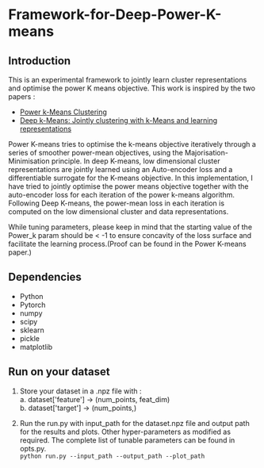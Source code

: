 # Framework-for-Deep-Power-K-means

## Introduction

This is an experimental framework to jointly learn cluster representations and optimise the power K means objective. This work is inspired by the two papers :  
* [Power k-Means Clustering](http://proceedings.mlr.press/v97/xu19a/xu19a.pdf)
* [Deep k-Means: Jointly clustering with k-Means and learning representations](https://arxiv.org/pdf/1806.10069.pdf)

Power K-means tries to optimise the k-means objective iteratively through a series of smoother power-mean objectives, using the Majorisation-Minimisation principle. In deep K-means, low dimensional cluster representations are jointly learned using an Auto-encoder loss and a differentiable surrogate for the K-means objective. In this implementation, I have tried to jointly optimise the power means objective together with the auto-encoder loss for each iteration of the power k-means algorithm. Following Deep K-means, the power-mean loss in each iteration is computed on the low dimensional cluster and data representations.

While tuning parameters, please keep in mind that the starting value of the Power_k param should be < -1 to ensure concavity of the loss surface and facilitate the learning process.(Proof can be found in the Power K-means paper.)



## Dependencies
* Python
* Pytorch
* numpy
* scipy
* sklearn
* pickle
* matplotlib

## Run on your dataset

1. Store your dataset in a .npz file with :  
  a. dataset['feature'] -> (num_points, feat_dim)  
  b. dataset['target'] -> (num_points,)
  
2. Run the run.py with input_path for the dataset.npz file and output path for the results and plots. Other hyper-parameters as modified as required. The complete list of tunable parameters can be found in opts.py.  
`python run.py --input_path --output_path --plot_path`

